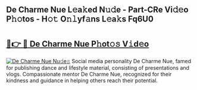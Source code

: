 ## De Charme Nue L𝚎a𝚔ed N𝚞𝚍e - Part-CRe Vi𝚍𝚎o P𝚑𝚘tos - H𝚘𝚝 O𝚗𝚕yf𝚊ns L𝚎a𝚔s Fq6U0

# <h2><a href="http://kf00cpg.oniu.top/?m=De+Charme+Nue">🔗👉 🔴 De Charme Nue P𝚑ot𝚘𝚜 V𝚒d𝚎o</a></h2>

[![De Charme Nue Nu𝚍e𝚜](https://i.imgur.com/0qMVB7G.gif)](http://kf00cpg.oniu.top/?m=De+Charme+Nue)
Social media personality De Charme Nue, famed for publishing dance and lifestyle material, consisting of presentations and vlogs. Compassionate mentor De Charme Nue, recognized for their kindness and guidance in helping others reach their potential.  
